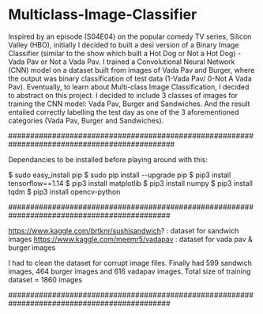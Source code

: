 # Multiclass-Image-Classifier
Inspired by an episode (S04E04) on the popular comedy TV series, Silicon Valley (HBO), initially I decided to built a desi version of a Binary Image Classifier (similar to the show which built a Hot Dog or Not a Hot Dog) - Vada Pav or Not a Vada Pav. I trained a Convolutional Neural Network (CNN) model on a dataset built from images of Vada Pav and Burger, where the output was binary classification of test data (1-Vada Pav/ 0-Not A Vada Pav). 
Eventually, to learn about Multi-class Image Classification, I decided to abstract on this project. I decided to include 3 classes of images for training the CNN model: Vada Pav, Burger and Sandwiches. And the result entailed correctly labelling the test day as one of the 3 aforementioned categories (Vada Pav, Burger and Sandwiches).

##############################################################################################

Dependancies to be installed before playing around with this: 

$ sudo easy_install pip
$ sudo pip install --upgrade pip
$ pip3 install tensorflow==1.14
$ pip3 install matplotlib
$ pip3 install numpy 
$ pip3 install tqdm
$ pip3 install opencv-python

#############################################################################################

https://www.kaggle.com/brtknr/sushisandwich? : dataset for sandwich images
https://www.kaggle.com/meemr5/vadapav : dataset for vada pav & burger images

I had to clean the dataset for corrupt image files. 
Finally had 599 sandwich images, 464 burger images and 616 vadapav images.
Total size of training dataset = 1860 images

#############################################################################################